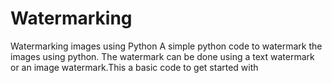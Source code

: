 # Watermarking
Watermarking images using Python
A simple python code to watermark the images using python. The watermark can be done using a text watermark or an image watermark.This a basic code to get started with
